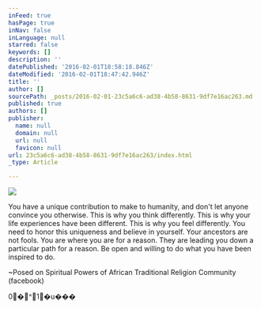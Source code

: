 ```yaml
---
inFeed: true
hasPage: true
inNav: false
inLanguage: null
starred: false
keywords: []
description: ''
datePublished: '2016-02-01T18:58:18.846Z'
dateModified: '2016-02-01T18:47:42.946Z'
title: ''
author: []
sourcePath: _posts/2016-02-01-23c5a6c6-ad38-4b58-8631-9df7e16ac263.md
published: true
authors: []
publisher:
  name: null
  domain: null
  url: null
  favicon: null
url: 23c5a6c6-ad38-4b58-8631-9df7e16ac263/index.html
_type: Article

---
```

![](https://the-grid-user-content.s3-us-west-2.amazonaws.com/ce638382-24b0-432b-a1a6-0c1e868b02b4.jpg)

You have a unique contribution to make to humanity, and
don't let anyone convince you otherwise. This is why you think differently. This is why your life experiences have been different. This is why you feel differently. You need to honor this uniqueness and believe
in yourself. Your ancestors are not
fools. You are where you are for a
reason. They are leading you down a
particular path for a reason. Be open
and willing to do what you have been inspired to do.

~Posed on Spiritual Powers of African Traditional Religion
Community (facebook)

0�^1�u���